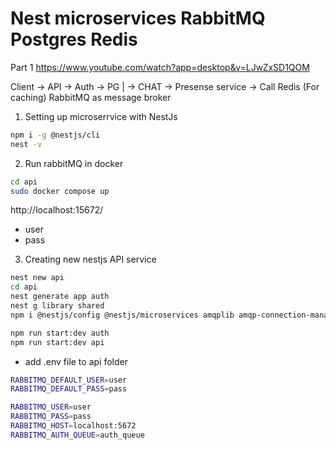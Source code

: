 # Nest microservices RabbitMQ Postgres Redis

Part 1
https://www.youtube.com/watch?app=desktop&v=LJwZxSD1QOM 


Client -> API -> Auth -> PG 
            | -> CHAT -> Presense service -> Call
             Redis (For caching)
RabbitMQ as message broker 

1. Setting up microserrvice with NestJs
```bash
npm i -g @nestjs/cli 
nest -v
```

2. Run rabbitMQ in docker
```bash
cd api
sudo docker compose up
``` 
http://localhost:15672/
- user
- pass

3. Creating new nestjs API service
```bash
nest new api
cd api
nest generate app auth 
nest g library shared
npm i @nestjs/config @nestjs/microservices amqplib amqp-connection-manager
``` 

```bash
npm run start:dev auth
npm run start:dev api

``` 

- add .env file to api folder
```bash
RABBITMQ_DEFAULT_USER=user
RABBITMQ_DEFAULT_PASS=pass 

RABBITMQ_USER=user
RABBITMQ_PASS=pass
RABBITMQ_HOST=localhost:5672
RABBITMQ_AUTH_QUEUE=auth_queue 

``` 

